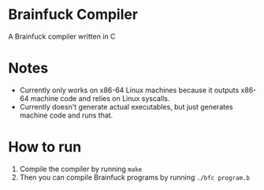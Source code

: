 # Brainfuck Compiler

A Brainfuck compiler written in C

# Notes

 * Currently only works on x86-64 Linux machines because it outputs x86-64 machine code and relies on Linux syscalls.
 * Currently doesn't generate actual executables, but just generates machine code and runs that.

# How to run

 1. Compile the compiler by running `make`
 2. Then you can compile Brainfuck programs by running `./bfc program.b`